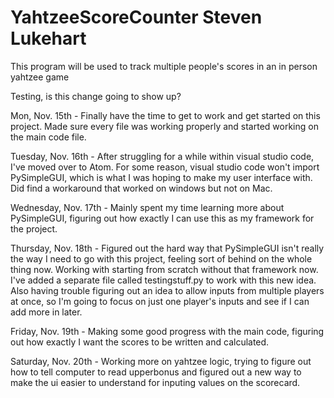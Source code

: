 # YahtzeeScoreCounter Steven Lukehart
 This program will be used to track multiple people's scores in an in person yahtzee game

Testing, is this change going to show up?



Mon, Nov. 15th - Finally have the time to get to work and get started on this project.  Made sure every file was working properly and started working on the main code file.

Tuesday, Nov. 16th - After struggling for a while within visual studio code, I've moved over to Atom.  For some reason, visual studio code won't import PySimpleGUI, which is what I was hoping to make my user interface with.  Did find a workaround that worked on windows but not on Mac.

Wednesday, Nov. 17th - Mainly spent my time learning more about PySimpleGUI, figuring out how exactly I can use this as my framework for the project.

Thursday, Nov. 18th - Figured out the hard way that PySimpleGUI isn't really the way I need to go with this project, feeling sort of behind on the whole thing now.  Working with starting from scratch without that framework now. I've added a separate file called testingstuff.py to work with this new idea.  Also having trouble figuring out an idea to allow inputs from multiple players at once, so I'm going to focus on just one player's inputs and see if I can add more in later.

Friday, Nov. 19th - Making some good progress with the main code, figuring out how exactly I want the scores to be written and calculated.

Saturday, Nov. 20th - Working more on yahtzee logic, trying to figure out how to tell computer to read upperbonus and figured out a new way to make the ui easier to understand for inputing values on the scorecard.
